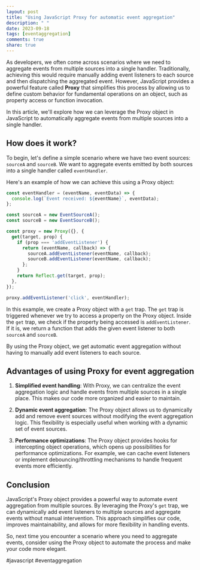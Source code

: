 ```yaml
---
layout: post
title: "Using JavaScript Proxy for automatic event aggregation"
description: " "
date: 2023-09-18
tags: [eventaggregation]
comments: true
share: true
---
```


As developers, we often come across scenarios where we need to aggregate events from multiple sources into a single handler. Traditionally, achieving this would require manually adding event listeners to each source and then dispatching the aggregated event. However, JavaScript provides a powerful feature called **Proxy** that simplifies this process by allowing us to define custom behavior for fundamental operations on an object, such as property access or function invocation.

In this article, we'll explore how we can leverage the Proxy object in JavaScript to automatically aggregate events from multiple sources into a single handler.

## How does it work?

To begin, let's define a simple scenario where we have two event sources: `sourceA` and `sourceB`. We want to aggregate events emitted by both sources into a single handler called `eventHandler`. 

Here's an example of how we can achieve this using a Proxy object:

```javascript
const eventHandler = (eventName, eventData) => {
  console.log(`Event received: ${eventName}`, eventData);
};

const sourceA = new EventSourceA();
const sourceB = new EventSourceB();

const proxy = new Proxy({}, {
  get(target, prop) {
    if (prop === 'addEventListener') {
      return (eventName, callback) => {
        sourceA.addEventListener(eventName, callback);
        sourceB.addEventListener(eventName, callback);
      };
    }
    return Reflect.get(target, prop);
  },
});

proxy.addEventListener('click', eventHandler);
```

In this example, we create a Proxy object with a `get` trap. The `get` trap is triggered whenever we try to access a property on the Proxy object. Inside the `get` trap, we check if the property being accessed is `addEventListener`. If it is, we return a function that adds the given event listener to both `sourceA` and `sourceB`.

By using the Proxy object, we get automatic event aggregation without having to manually add event listeners to each source.

## Advantages of using Proxy for event aggregation

1. **Simplified event handling**: With Proxy, we can centralize the event aggregation logic and handle events from multiple sources in a single place. This makes our code more organized and easier to maintain.

2. **Dynamic event aggregation**: The Proxy object allows us to dynamically add and remove event sources without modifying the event aggregation logic. This flexibility is especially useful when working with a dynamic set of event sources.

3. **Performance optimizations**: The Proxy object provides hooks for intercepting object operations, which opens up possibilities for performance optimizations. For example, we can cache event listeners or implement debouncing/throttling mechanisms to handle frequent events more efficiently.

## Conclusion

JavaScript's Proxy object provides a powerful way to automate event aggregation from multiple sources. By leveraging the Proxy's `get` trap, we can dynamically add event listeners to multiple sources and aggregate events without manual intervention. This approach simplifies our code, improves maintainability, and allows for more flexibility in handling events.

So, next time you encounter a scenario where you need to aggregate events, consider using the Proxy object to automate the process and make your code more elegant.

#javascript #eventaggregation